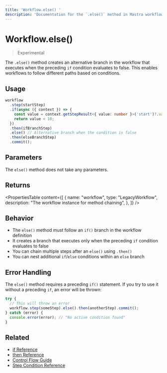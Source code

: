 ```yaml
---
title: 'Workflow.else() '
description: 'Documentation for the `.else()` method in Mastra workflows, which creates an alternative branch when an if condition is false.'
---
```


# Workflow.else()

> Experimental

The `.else()` method creates an alternative branch in the workflow that executes when the preceding `if` condition evaluates to false. This enables workflows to follow different paths based on conditions.

## Usage

```typescript copy showLineNumbers
workflow
  .step(startStep)
  .if(async ({ context }) => {
    const value = context.getStepResult<{ value: number }>('start')?.value;
    return value < 10;
  })
  .then(ifBranchStep)
  .else() // Alternative branch when the condition is false
  .then(elseBranchStep)
  .commit();
```

## Parameters

The `else()` method does not take any parameters.

## Returns

<PropertiesTable
content={[
{
name: "workflow",
type: "LegacyWorkflow",
description: "The workflow instance for method chaining",
},
]}
/>

## Behavior

- The `else()` method must follow an `if()` branch in the workflow definition
- It creates a branch that executes only when the preceding `if` condition evaluates to false
- You can chain multiple steps after an `else()` using `.then()`
- You can nest additional `if`/`else` conditions within an `else` branch

## Error Handling

The `else()` method requires a preceding `if()` statement. If you try to use it without a preceding `if`, an error will be thrown:

```typescript
try {
  // This will throw an error
  workflow.step(someStep).else().then(anotherStep).commit();
} catch (error) {
  console.error(error); // "No active condition found"
}
```

## Related

- [if Reference](./if)
- [then Reference](./then)
- [Control Flow Guide](/docs/examples/workflows_legacy/conditional-branching)
- [Step Condition Reference](./step-condition)
